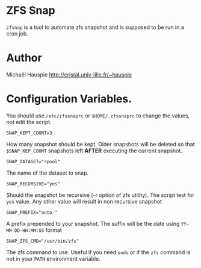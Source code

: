 # ZFS Snap

`zfsnap` is a tool to automate zfs snapshot and is supposed to be run
in a cron job.

# Author

Michaël Hauspie <http://cristal.univ-lille.fr/~hauspie>

# Configuration Variables.

You should use `/etc/zfssnaprc` or `$HOME/.zfssnaprc` to change the
values, not edit the script.

    SNAP_KEPT_COUNT=3

How many snapshot should be kept.  Older snapshots will be deleted
so that `$SNAP_KEP_COUNT` snapshots left **AFTER** executing the current
snapshot.

    SNAP_DATASET="rpool"

The name of the dataset to snap.

    SNAP_RECURSIVE="yes"

Should the snapshot be recursive (-r option of zfs utility). The
script test for `yes` value. Any other value will result in non
recursive snapshot

    SNAP_PREFIX="auto-"

A prefix prepended to your snapshot. The suffix will be the date using
`YY-MM-DD-HH:MM:SS` format

    SNAP_ZFS_CMD="/usr/bin/zfs"

The zfs command to use. Useful if you need `sudo` or if the `zfs`
command is not in your `PATH` environment variable.
